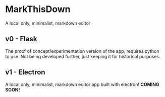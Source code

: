 # MarkThisDown

A local only, minimalist, markdown editor

## v0 - Flask

The proof of concept/experimentation version of the app, requires python to use. Not being developed further, just keeping it for historical purposes.

## v1 - Electron

A local only, minimalist, markdown editor app built with electron! **COMING SOON!**